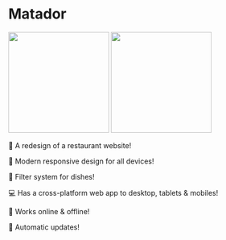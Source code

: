 # Matador

<a href="https://spaceoutcat.netlify.app"><img src="https://emojipedia.org/static/img/footer/use_in_browser_dark.svg" width="200"/></a> <a href="https://spaceoutcat.netlify.app/#/PWA"><img src="https://i.imgur.com/S0z63M4.png" width="200"/></a>

🍕 A redesign of a restaurant website!

📱 Modern responsive design for all devices!

🍔 Filter system for dishes!

💻 Has a cross-platform web app to desktop, tablets & mobiles!

📶 Works online & offline!

📲 Automatic updates!
